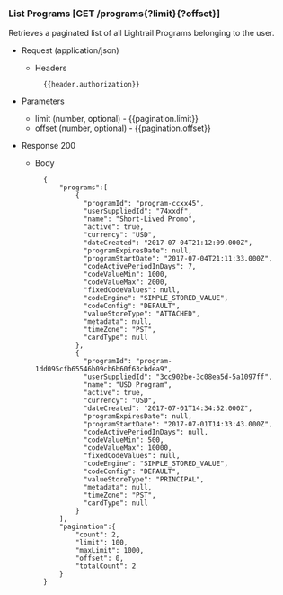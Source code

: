 <a name="get-programs-anchor"></a>

### List Programs [GET /programs{?limit}{?offset}]
Retrieves a paginated list of all Lightrail Programs belonging to the user. 

+ Request (application/json)
    + Headers
    
            {{header.authorization}}
    
+ Parameters
    + limit (number, optional) - {{pagination.limit}}
    + offset (number, optional) - {{pagination.offset}}
        
+ Response 200

    + Body

            {
                "programs":[
                    {
                      "programId": "program-ccxx45",
                      "userSuppliedId": "74xxdf",
                      "name": "Short-Lived Promo",
                      "active": true,
                      "currency": "USD",
                      "dateCreated": "2017-07-04T21:12:09.000Z",
                      "programExpiresDate": null,
                      "programStartDate": "2017-07-04T21:11:33.000Z",
                      "codeActivePeriodInDays": 7,
                      "codeValueMin": 1000,
                      "codeValueMax": 2000,
                      "fixedCodeValues": null,
                      "codeEngine": "SIMPLE_STORED_VALUE",
                      "codeConfig": "DEFAULT",
                      "valueStoreType": "ATTACHED",
                      "metadata": null,
                      "timeZone": "PST",
                      "cardType": null
                    },
                    {
                      "programId": "program-1dd095cfb65546b09cb6b60f63cbdea9",
                      "userSuppliedId": "3cc902be-3c08ea5d-5a1097ff",
                      "name": "USD Program",
                      "active": true,
                      "currency": "USD",
                      "dateCreated": "2017-07-01T14:34:52.000Z",
                      "programExpiresDate": null,
                      "programStartDate": "2017-07-01T14:33:43.000Z",
                      "codeActivePeriodInDays": null,
                      "codeValueMin": 500,
                      "codeValueMax": 10000,
                      "fixedCodeValues": null,
                      "codeEngine": "SIMPLE_STORED_VALUE",
                      "codeConfig": "DEFAULT",
                      "valueStoreType": "PRINCIPAL",
                      "metadata": null,
                      "timeZone": "PST",
                      "cardType": null
                    }
                ],
                "pagination":{
                    "count": 2,
                    "limit": 100,
                    "maxLimit": 1000,
                    "offset": 0,
                    "totalCount": 2
                }
            }